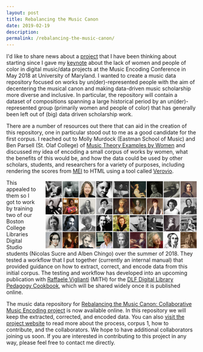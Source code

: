 ```yaml
---
layout: post
title: Rebalancing the Music Canon
date: 2019-02-19
description:
permalink: /rebalancing-the-music-canon/
---
```

I'd like to share news about a [project](https://bcdigschol.github.io/rebalancing-music-canon/) that I have been thinking about starting since I gave my [keynote](https://medium.com/@kijas/https-medium-com-kijas-what-does-the-data-tell-us-926ba830702f) about the lack of women and people of color in digital music/data projects at the Music Encoding Conference in May 2018 at University of Maryland. I wanted to create a music data repository focused on works by un(der)-represented people with the aim of decentering the musical canon and making data-driven music scholarship more diverse and inclusive. In particular, the repository will contain a dataset of compositions spanning a large historical period by an un(der)-represented group (primarily women and people of color) that has generally been left out of (big) data driven scholarship work.

There are a number of resources out there that can aid in the creation of this repository, one in particular stood out to me as a good candidate for the first corpus. I reached out to Molly Murdock (Eastman School of Music) and Ben Parsell (St. Olaf College) of [Music Theory Examples by Women](https://musictheoryexamplesbywomen.com/contributors/) and discussed my idea of encoding a small corpus of works by women, what the benefits of this would be, and how the data could be used by other scholars, students, and researchers for a variety of purposes, including rendering the scores from [MEI](https://music-encoding.org/) to HTML using a tool called [Verovio](https://www.verovio.org/index.xhtml).


<img src="/assets/img/musictheoryexamples.png" width="400px" style="float:right;padding-left:25px" alt="screenshot of Music Theory Examples by Women website" title="screenshot of Music Theory Examples by Women website"/>

This appealed to them so I got to work by training two of our Boston College Libraries Digital Studio students (Nicolas Sucre and Alben Chingo) over the summer of 2018. They tested a workflow that I put together (currently an internal manual) that provided guidance on how to extract, correct, and encode data from this initial corpus. The testing and workflow has developed into an upcoming publication with [Raffaele Viglianti](https://mith.umd.edu/people/person/raffaele-viglianti/) (MITH) for the [DLF Digital Library Pedagogy Cookbook](https://www.diglib.org/dlfteach-digital-library-pedagogy-cookbook/), which will be shared widely once it is published online.

The music data repository for [Rebalancing the Music Canon: Collaborative Music Encoding project](https://github.com/annakijas1/rebalancing-music-canon/) is now available online. In this repository we will keep the extracted, corrected, and encoded data. You can also [visit the project website](https://rebalancing-music-canon.com/) to read more about the process, corpus 1, how to contribute, and the collaborators. We hope to have additional collaborators joining us soon. If you are interested in contributing to this project in any way, please feel free to contact me directly.
